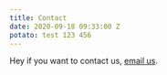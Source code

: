 ```yaml
---
title: Contact
date: 2020-09-18 09:33:00 Z
potato: test 123 456
---
```


Hey if you want to contact us, [email us](mailto:kertavax@gmail.com).
